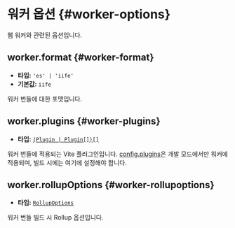 # 워커 옵션 {#worker-options}

웹 워커와 관련된 옵션입니다.

## worker.format {#worker-format}

- **타입:** `'es' | 'iife'`
- **기본값:** `iife`

워커 번들에 대한 포맷입니다.

## worker.plugins {#worker-plugins}

- **타입:** [`(Plugin | Plugin[])[]`](#plugins)

워커 번들에 적용되는 Vite 플러그인입니다. [config.plugins](./shared-options#plugins)은 개발 모드에서만 워커에 적용되며, 빌드 시에는 여기에 설정해야 합니다.

## worker.rollupOptions {#worker-rollupoptions}

- **타입:** [`RollupOptions`](https://rollupjs.org/configuration-options/)

워커 번들 빌드 시 Rollup 옵션입니다.